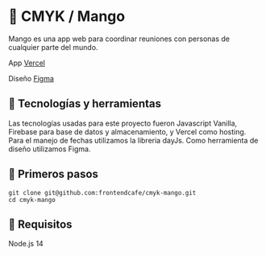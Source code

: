 # :mango: CMYK / Mango

Mango es una app web para coordinar reuniones con personas de cualquier parte del mundo.

App
[Vercel](https://cmyk-mango.vercel.app/)


Diseño
[Figma](https://www.figma.com/file/cv13MXRMnu8sKsXWmnvQvh/MANGO?node-id=33%3A2373)


## :toolbox: Tecnologías y herramientas

Las tecnologías usadas para este proyecto fueron Javascript Vanilla, Firebase para base de datos y almacenamiento, y Vercel como hosting. Para el manejo de fechas utilizamos la libreria dayJs. Como herramienta de diseño utilizamos Figma.


## :jigsaw: Primeros pasos
```
git clone git@github.com:frontendcafe/cmyk-mango.git
cd cmyk-mango
```

## :open_file_folder: Requisitos

Node.js 14